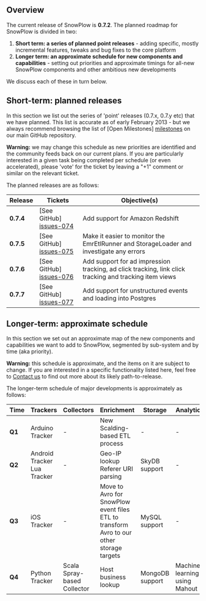 ## Overview

The current release of SnowPlow is **0.7.2**. The planned roadmap for SnowPlow is divided in two:

1. **Short term: a series of planned point releases** - adding specific, mostly incremental features, tweaks and bug fixes to the core platform
2. **Longer term: an approximate schedule for new components and capabilities** - setting out priorities and approximate timings for all-new SnowPlow components and other ambitious new developments

We discuss each of these in turn below.

## Short-term: planned releases

In this section we list out the series of 'point' releases (0.7.x, 0.7.y etc) that we have planned. This list is accurate as of early February 2013 - but we always recommend browsing the list of [Open Milestones] [milestones] on our main GitHub repository.

**Warning:** we may change this schedule as new priorities are identified and the community feeds back on our current plans. If you are particularly interested in a given task being completed per schedule (or even accelerated), please 'vote' for the ticket by leaving a "+1" comment or similar on the relevant ticket.

The planned releases are as follows:

| Release   | Tickets                   | Objective(s)                                                                                           |
|-----------|---------------------------|--------------------------------------------------------------------------------------------------------|
| **0.7.4** | [See GitHub] [issues-074] | Add support for Amazon Redshift                                                                        |
| **0.7.5** | [See GitHub] [issues-075] | Make it easier to monitor the EmrEtlRunner and StorageLoader and investigate any errors                |
| **0.7.6** | [See GitHub] [issues-076] | Add support for ad impression tracking, ad click tracking, link click tracking and tracking item views |
| **0.7.7** | [See GitHub] [issues-077] | Add support for unstructured events and loading into Postgres                                          |

## Longer-term: approximate schedule

In this section we set out an approximate map of the new components and capabilities we want to add to SnowPlow, segmented by sub-system and by time (aka priority).

**Warning:** this schedule is approximate, and the items on it are subject to change. If you are interested in a specific functionality listed here, feel free to [Contact us](Talk-to-us) to find out more about its likely path-to-release.

The longer-term schedule of major developments is approximately as follows:

| Time   | Trackers        | Collectors | Enrichment                                           | Storage              | Analytics |
|--------|-----------------|------------|------------------------------------------------------|----------------------|-----------|
| **Q1** | Arduino Tracker | -          | New Scalding-based ETL process                       | -                    | -         | 
| **Q2** | Android Tracker<br>Lua Tracker | -          | Geo-IP lookup<br>Referer URI parsing                                | SkyDB support        | -         | 
| **Q3** | iOS Tracker     | -          | Move to Avro for SnowPlow event files<br>ETL to transform Avro to our other storage targets | MySQL support        | -         |
| **Q4** | Python Tracker  | Scala Spray-based Collector | Host business lookup                                 | MongoDB support      | Machine-learning using Mahout | 

[milestones]: https://github.com/snowplow/snowplow/issues/milestones

[issues-073]: https://github.com/snowplow/snowplow/issues?milestone=8&state=open
[issues-074]: https://github.com/snowplow/snowplow/issues?milestone=10&state=open
[issues-075]: https://github.com/snowplow/snowplow/issues?milestone=11&state=open
[issues-076]: https://github.com/snowplow/snowplow/issues?milestone=12&state=open
[issues-077]: https://github.com/snowplow/snowplow/issues?milestone=13&state=open

[scalding]: https://github.com/twitter/scalding
